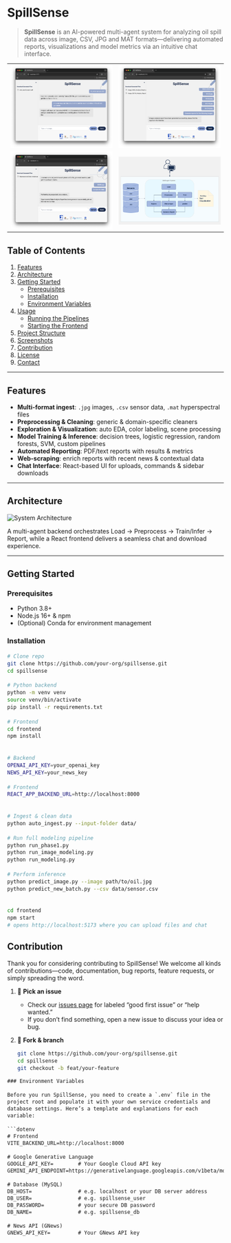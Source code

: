 # SpillSense

> **SpillSense** is an AI-powered multi-agent system for analyzing oil spill data across image, CSV, JPG and MAT formats—delivering automated reports, visualizations and model metrics via an intuitive chat interface.
>
> 
<table>
  <tr>
    <td><img src="docs/images/Picture1.png" alt="Image Analysis Report" width="300"/></td>
    <td><img src="docs/images/Picture2.png" alt="Hyperspectral Data Analysis" width="300"/></td>
  </tr>
  <tr>
    <td><img src="docs/images/Picture3.png" alt="System Architecture Diagram" width="300"/></td>
    <td><img src="docs/images/Picture4.png" alt="News-Scraping Report" width="300"/></td>
  </tr>
</table>


## Table of Contents

1. [Features](#features)  
2. [Architecture](#architecture)  
3. [Getting Started](#getting-started)  
   - [Prerequisites](#prerequisites)  
   - [Installation](#installation)  
   - [Environment Variables](#environment-variables)  
4. [Usage](#usage)  
   - [Running the Pipelines](#running-the-pipelines)  
   - [Starting the Frontend](#starting-the-frontend)  
5. [Project Structure](#project-structure)  
6. [Screenshots](#screenshots)  
7. [Contribution](#contribution)  
8. [License](#license)  
9. [Contact](#contact)  

---

## Features

- **Multi-format ingest**: `.jpg` images, `.csv` sensor data, `.mat` hyperspectral files  
- **Preprocessing & Cleaning**: generic & domain-specific cleaners  
- **Exploration & Visualization**: auto EDA, color labeling, scene processing  
- **Model Training & Inference**: decision trees, logistic regression, random forests, SVM, custom pipelines  
- **Automated Reporting**: PDF/text reports with results & metrics  
- **Web-scraping**: enrich reports with recent news & contextual data  
- **Chat Interface**: React-based UI for uploads, commands & sidebar downloads  

---

## Architecture

![System Architecture](docs/images/455a05f5-2ead-4bb1-9530-f7e9beb0b351.png)

A multi-agent backend orchestrates Load → Preprocess → Train/Infer → Report, while a React frontend delivers a seamless chat and download experience.

---

## Getting Started

### Prerequisites

- Python 3.8+  
- Node.js 16+ & npm  
- (Optional) Conda for environment management  

### Installation

```bash
# Clone repo
git clone https://github.com/your-org/spillsense.git
cd spillsense

# Python backend
python -m venv venv
source venv/bin/activate
pip install -r requirements.txt

# Frontend
cd frontend
npm install


# Backend
OPENAI_API_KEY=your_openai_key
NEWS_API_KEY=your_news_key

# Frontend
REACT_APP_BACKEND_URL=http://localhost:8000


# Ingest & clean data
python auto_ingest.py --input-folder data/

# Run full modeling pipeline
python run_phase1.py
python run_image_modeling.py
python run_modeling.py

# Perform inference
python predict_image.py --image path/to/oil.jpg
python predict_new_batch.py --csv data/sensor.csv


cd frontend
npm start
# opens http://localhost:5173 where you can upload files and chat

```
## Contribution

Thank you for considering contributing to SpillSense! We welcome all kinds of contributions—code, documentation, bug reports, feature requests, or simply spreading the word.

1. 🎯 **Pick an issue**  
   - Check our [issues page](https://github.com/your-org/spillsense/issues) for labeled “good first issue” or “help wanted.”  
   - If you don’t find something, open a new issue to discuss your idea or bug.  

2. 🍴 **Fork & branch**  
   ```bash
   git clone https://github.com/your-org/spillsense.git
   cd spillsense
   git checkout -b feat/your-feature
```
### Environment Variables

Before you run SpillSense, you need to create a `.env` file in the project root and populate it with your own service credentials and database settings. Here’s a template and explanations for each variable:

```dotenv
# Frontend
VITE_BACKEND_URL=http://localhost:8000

# Google Generative Language
GOOGLE_API_KEY=        # Your Google Cloud API key
GEMINI_API_ENDPOINT=https://generativelanguage.googleapis.com/v1beta/models

# Database (MySQL)
DB_HOST=               # e.g. localhost or your DB server address
DB_USER=               # e.g. spillsense_user
DB_PASSWORD=           # your secure DB password
DB_NAME=               # e.g. spillsense_db

# News API (GNews)
GNEWS_API_KEY=         # Your GNews API key

